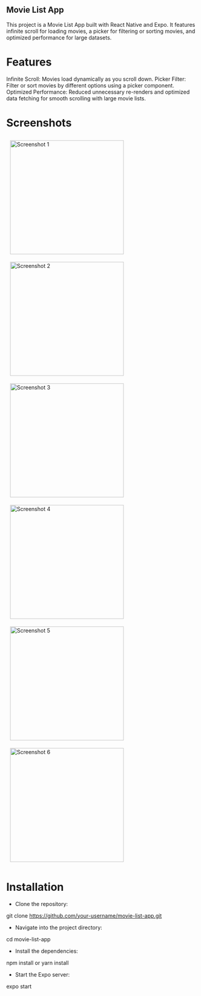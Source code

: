 ## Movie List App

This project is a Movie List App built with React Native and Expo. It features infinite scroll for loading movies, a picker for filtering or sorting movies, and optimized performance for large datasets.

# Features

Infinite Scroll: Movies load dynamically as you scroll down.
Picker Filter: Filter or sort movies by different options using a picker component.
Optimized Performance: Reduced unnecessary re-renders and optimized data fetching for smooth scrolling with large movie lists.

# Screenshots

<div>
  <img src="./assets/images/1.png" alt="Screenshot 1" width="300" style="display:inline-block; margin:10px;"/>
  <img src="./assets/images/2.png" alt="Screenshot 2" width="300" style="display:inline-block; margin:10px;"/>
  <img src="./assets/images/3.png" alt="Screenshot 3" width="300" style="display:inline-block; margin:10px;"/>
  <img src="./assets/images/4.png" alt="Screenshot 4" width="300" style="display:inline-block; margin:10px;"/>
  <img src="./assets/images/5.png" alt="Screenshot 5" width="300" style="display:inline-block; margin:10px;"/>
  <img src="./assets/images/6.png" alt="Screenshot 6" width="300" style="display:inline-block; margin:10px;"/>
</div>

# Installation

- Clone the repository:

git clone https://github.com/your-username/movie-list-app.git

- Navigate into the project directory:

cd movie-list-app

- Install the dependencies:

npm install or yarn install

- Start the Expo server:

expo start
